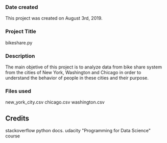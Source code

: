 ### Date created
This project was created on August 3rd, 2019.

### Project Title
bikeshare.py

### Description
The main objetive of this project is to analyze data from bike share system from the cities of
New York, Washington and Chicago in order to understand the behavior of people in these cities and
their purpose.

### Files used
new_york_city.csv
chicago.csv
washington.csv

## Credits
stackoverflow
python docs.
udacity "Programming for Data Science" course
